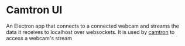 # Camtron UI
An Electron app that connects to a connected webcam and streams the data it receives to localhost over websockets. It is used by [camtron](https://github.com/vee2xx/camtron) to access a webcam's stream
